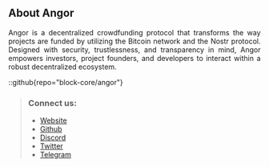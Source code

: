 ## About Angor

<p align="justify">
Angor is a decentralized crowdfunding protocol that transforms the way projects are funded by utilizing the Bitcoin network and the Nostr protocol. Designed with security, trustlessness, and transparency in mind, Angor empowers investors, project founders, and developers to interact within a robust decentralized ecosystem.
</p>
 

::github{repo="block-core/angor"}

> ### Connect us:
> - [Website](https://angor.io)
> - [Github](https://github.com/block-core/angor)
> - [Discord](https://www.blockcore.net/discord)
> - [Twitter](https://x.com/blockcoredev)  
> - [Telegram](https://t.me/angor_io)  